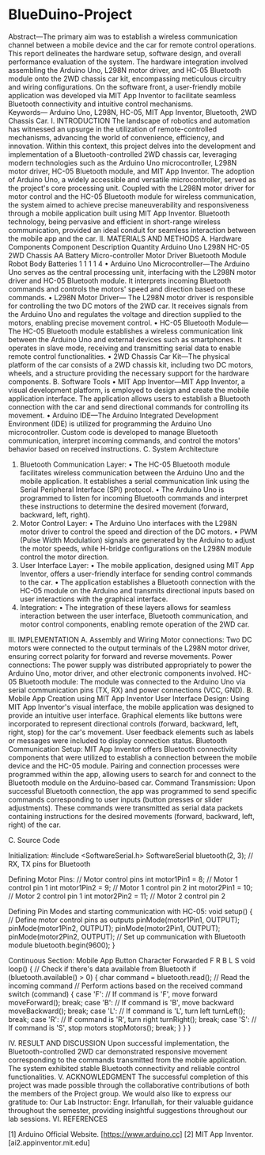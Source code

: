 # BlueDuino-Project
Abstract—The primary aim was to establish a wireless communication channel between a mobile device and the car for remote control operations. This report delineates the hardware setup, software design, and overall performance evaluation of the system.
The hardware integration involved assembling the Arduino Uno, L298N motor driver, and HC-05 Bluetooth module onto the 2WD chassis car kit, encompassing meticulous circuitry and wiring configurations. On the software front, a user-friendly mobile application was developed via MIT App Inventor to facilitate seamless Bluetooth connectivity and intuitive control mechanisms.  
Keywords— Arduino Uno, L298N, HC-05, MIT App Inventor, Bluetooth, 2WD Chassis Car.
I.	INTRODUCTION 
The landscape of robotics and automation has witnessed an upsurge in the utilization of remote-controlled mechanisms, advancing the world of convenience, efficiency, and innovation. Within this context, this project delves into the development and implementation of a Bluetooth-controlled 2WD chassis car, leveraging modern technologies such as the Arduino Uno microcontroller, L298N motor driver, HC-05 Bluetooth module, and MIT App Inventor.
The adoption of Arduino Uno, a widely accessible and versatile microcontroller, served as the project's core processing unit. Coupled with the L298N motor driver for motor control and the HC-05 Bluetooth module for wireless communication, the system aimed to achieve precise maneuverability and responsiveness through a mobile application built using MIT App Inventor. Bluetooth technology, being pervasive and efficient in short-range wireless communication, provided an ideal conduit for seamless interaction between the mobile app and the car.
II.	MATERIALS AND METHODS
A.	Hardware Components
Component	Description	Quantity
Arduino Uno
L298N
HC-05
2WD Chassis
AA Battery	Micro-controller
Motor Driver
Bluetooth Module
Robot Body
Batteries	1
1
1
1
4
•	Arduino Uno Microcontroller—The Arduino Uno serves as the central processing unit, interfacing with the L298N motor driver and HC-05 Bluetooth module. It interprets incoming Bluetooth commands and controls the motors' speed and direction based on these commands. 
•	L298N Motor Driver— The L298N motor driver is responsible for controlling the two DC motors of the 2WD car. It receives signals from the Arduino Uno and regulates the voltage and direction supplied to the motors, enabling precise movement control.
•	HC-05 Bluetooth Module—The HC-05 Bluetooth module establishes a wireless communication link between the Arduino Uno and external devices such as smartphones. It operates in slave mode, receiving and transmitting serial data to enable remote control functionalities. 
•	2WD Chassis Car Kit—The physical platform of the car consists of a 2WD chassis kit, including two DC motors, wheels, and a structure providing the necessary support for the hardware components. 
B.	Software Tools
•	MIT App Inventor—MIT App Inventor, a visual development platform, is employed to design and create the mobile application interface. The application allows users to establish a Bluetooth connection with the car and send directional commands for controlling its movement. 
•	Arduino IDE—The Arduino Integrated Development Environment (IDE) is utilized for programming the Arduino Uno microcontroller. Custom code is developed to manage Bluetooth communication, interpret incoming commands, and control the motors' behavior based on received instructions. 
C.	System Architecture
1.	Bluetooth Communication Layer:
•	The HC-05 Bluetooth module facilitates wireless communication between the Arduino Uno and the mobile application. It establishes a serial communication link using the Serial Peripheral Interface (SPI) protocol.
•	The Arduino Uno is programmed to listen for incoming Bluetooth commands and interpret these instructions to determine the desired movement (forward, backward, left, right).
2.	Motor Control Layer:
•	The Arduino Uno interfaces with the L298N motor driver to control the speed and direction of the DC motors.
•	PWM (Pulse Width Modulation) signals are generated by the Arduino to adjust the motor speeds, while H-bridge configurations on the L298N module control the motor direction.
3.	User Interface Layer:
•	The mobile application, designed using MIT App Inventor, offers a user-friendly interface for sending control commands to the car.
•	The application establishes a Bluetooth connection with the HC-05 module on the Arduino and transmits directional inputs based on user interactions with the graphical interface.
4.	Integration:
•	The integration of these layers allows for seamless interaction between the user interface, Bluetooth communication, and motor control components, enabling remote operation of the 2WD car. 

III.	IMPLEMENTATION
A.	Assembly and Wiring
Motor connections: Two DC motors were connected to the output terminals of the L298N motor driver, ensuring correct polarity for forward and reverse movements.
Power connections: The power supply was distributed appropriately to power the Arduino Uno, motor driver, and other electronic components involved.
HC-05 Bluetooth module: The module was connected to the Arduino Uno via serial communication pins (TX, RX) and power connections (VCC, GND).
B.	Mobile App Creation using MIT App Inventor
User Interface Design: Using MIT App Inventor's visual interface, the mobile application was designed to provide an intuitive user interface. Graphical elements like buttons were incorporated to represent directional controls (forward, backward, left, right, stop) for the car's movement. User feedback elements such as labels or messages were included to display connection status.
Bluetooth Communication Setup: MIT App Inventor offers Bluetooth connectivity components that were utilized to establish a connection between the mobile device and the HC-05 module. Pairing and connection processes were programmed within the app, allowing users to search for and connect to the Bluetooth module on the Arduino-based car.
Command Transmission: Upon successful Bluetooth connection, the app was programmed to send specific commands corresponding to user inputs (button presses or slider adjustments). These commands were transmitted as serial data packets containing instructions for the desired movements (forward, backward, left, right) of the car. 

C.	Source Code

Initialization:
#include <SoftwareSerial.h>
SoftwareSerial bluetooth(2, 3); // RX, TX pins for Bluetooth

Defining Motor Pins:
// Motor control pins
int motor1Pin1 = 8; // Motor 1 control pin 1
int motor1Pin2 = 9; // Motor 1 control pin 2
int motor2Pin1 = 10; // Motor 2 control pin 1
int motor2Pin2 = 11; // Motor 2 control pin 2

Defining Pin Modes and starting communication with HC-05:
void setup() {
  // Define motor control pins as outputs
  pinMode(motor1Pin1, OUTPUT);
  pinMode(motor1Pin2, OUTPUT);
  pinMode(motor2Pin1, OUTPUT);
  pinMode(motor2Pin2, OUTPUT);
  // Set up communication with Bluetooth module
  bluetooth.begin(9600);
} 

Continuous Section:
Mobile App Button	Character Forwarded
 	F
 	R
 	B
 	L
 	S
void loop() {
  // Check if there's data available from Bluetooth
  if (bluetooth.available() > 0) {
    char command = bluetooth.read(); // Read the incoming command
    // Perform actions based on the received command
    switch (command) {
      case 'F': // If command is 'F', move forward
        moveForward();
        break;
      case 'B': // If command is 'B', move backward
        moveBackward();
        break;
      case 'L': // If command is 'L', turn left
        turnLeft();
        break;
      case 'R': // If command is 'R', turn right
        turnRight();
        break;
      case 'S': // If command is 'S', stop motors
        stopMotors();
        break;
    }
  }
}

IV.	RESULT AND DISCUSSION
Upon successful implementation, the Bluetooth-controlled 2WD car demonstrated responsive movement corresponding to the commands transmitted from the mobile application. The system exhibited stable Bluetooth connectivity and reliable control functionalities.
V.	ACKNOWLEDGMENT
The successful completion of this project was made possible through the collaborative contributions of both the members of the Project group. We would also like to express our gratitude to:
Our Lab Instructor: Engr. Irfanullah, for their valuable guidance throughout the semester, providing insightful suggestions throughout our lab sessions.
VI.	REFERENCES

[1]	Arduino Official Website. [https://www.arduino.cc]
[2]	MIT App Inventor. [ai2.appinventor.mit.edu]
 


